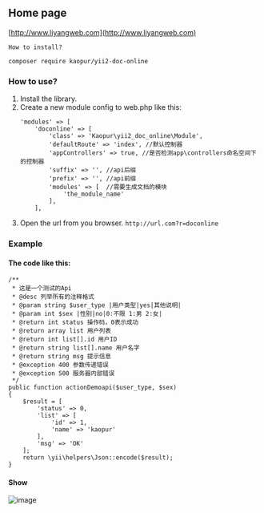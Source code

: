 ## Home page ##
[http://www.liyangweb.com](http://www.liyangweb.com)

```
How to install?

composer require kaopur/yii2-doc-online
```

### How to use? ###
1. Install the library.
2. Create a new module config to web.php like this:
    ```
    'modules' => [
        'doconline' => [
            'class' => 'Kaopur\yii2_doc_online\Module',
            'defaultRoute' => 'index', //默认控制器
            'appControllers' => true, //是否检测app\controllers命名空间下的控制器
            'suffix' => '', //api后缀
            'prefix' => '', //api前缀
            'modules' => [  //需要生成文档的模块
                'the_module_name'
            ],
        ],
    ```
3. Open the url from you browser. `http://url.com?r=doconline`

### Example ###
#### The code like this: ####
```
/**
 * 这是一个测试的Api
 * @desc 列举所有的注释格式
 * @param string $user_type |用户类型|yes|其他说明|
 * @param int $sex |性别|no|0:不限 1:男 2:女|
 * @return int status 操作码，0表示成功
 * @return array list 用户列表
 * @return int list[].id 用户ID
 * @return string list[].name 用户名字
 * @return string msg 提示信息
 * @exception 400 参数传递错误
 * @exception 500 服务器内部错误
 */
public function actionDemoapi($user_type, $sex)
{
    $result = [
        'status' => 0,
        'list' => [
            'id' => 1,
            'name' => 'kaopur'
        ],
        'msg' => 'OK'
    ];
    return \yii\helpers\Json::encode($result);
}
```
#### Show ####
![image](https://raw.githubusercontent.com/kaopur/yii2-doc-online/master/imgs/desc_page.png)